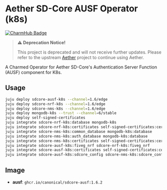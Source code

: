 # Aether SD-Core AUSF Operator (k8s)
[![CharmHub Badge](https://charmhub.io/sdcore-ausf-k8s/badge.svg)](https://charmhub.io/sdcore-ausf-k8s)

> **:warning: Deprecation Notice!**
>
> This project is deprecated and will not receive further updates. Please refer to the upstream [Aether](https://aetherproject.org/) project to continue using Aether.

A Charmed Operator for Aether SD-Core's Authentication Server Function (AUSF) component for K8s.

## Usage

```bash
juju deploy sdcore-ausf-k8s --channel=1.6/edge
juju deploy sdcore-nrf-k8s --channel=1.6/edge
juju deploy sdcore-nms-k8s --channel=1.6/edge
juju deploy mongodb-k8s --trust --channel=6/stable
juju deploy self-signed-certificates
juju integrate sdcore-nrf-k8s:database mongodb-k8s
juju integrate sdcore-nrf-k8s:certificates self-signed-certificates:certificates
juju integrate sdcore-nms-k8s:common_database mongodb-k8s:database
juju integrate sdcore-nms-k8s:auth_database mongodb-k8s:database
juju integrate sdcore-nms-k8s:certificates self-signed-certificates:certificates
juju integrate sdcore-ausf-k8s:fiveg_nrf sdcore-nrf-k8s:fiveg_nrf
juju integrate sdcore-ausf-k8s:certificates self-signed-certificates:certificates
juju integrate sdcore-ausf-k8s:sdcore_config sdcore-nms-k8s:sdcore_config
```

## Image

- **ausf**: `ghcr.io/canonical/sdcore-ausf:1.6.2`
